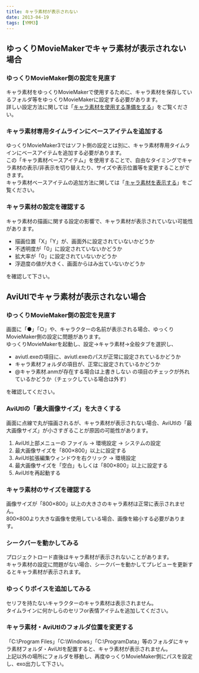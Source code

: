 ```yaml
---
title: キャラ素材が表示されない
date: 2013-04-19
tags: [YMM3]
---
```

## ゆっくりMovieMakerでキャラ素材が表示されない場合
### ゆっくりMovieMaker側の設定を見直す
キャラ素材をゆっくりMovieMakerで使用するために、キャラ素材を保存しているフォルダ等をゆっくりMovieMakerに設定する必要があります。  
詳しい設定方法に関しては「[キャラ素材を使用する準備をする](../../tutorial/charasozai/index.md)」をご覧ください。

### キャラ素材専用タイムラインにベースアイテムを追加する
ゆっくりMovieMaker3ではソフト側の設定とは別に、キャラ素材専用タイムラインにベースアイテムを追加する必要があります。  
この「キャラ素材ベースアイテム」を使用することで、自由なタイミングでキャラ素材の表示/非表示を切り替えたり、サイズや表示位置等を変更することができます。  
キャラ素材ベースアイテムの追加方法に関しては「[キャラ素材を表示する](../../tutorial/editing/h201341985852761.md)」をご覧ください。

### キャラ素材の設定を確認する
キャラ素材の描画に関する設定の影響で、キャラ素材が表示されていない可能性があります。

- 描画位置「X」「Y」が、画面外に設定されていないかどうか
- 不透明度が「0」に設定されていないかどうか
- 拡大率が「0」に設定されていないかどうか
- 浮遊度の値が大きく、画面からはみ出ていないかどうか

を確認して下さい。


 
## AviUtlでキャラ素材が表示されない場合
### ゆっくりMovieMaker側の設定を見直す
画面に「●」「○」や、キャラクターの名前が表示される場合、ゆっくりMovieMaker側の設定に問題があります。  
ゆっくりMovieMakerを起動し、設定→キャラ素材→全般タブを選択し、

- aviutl.exeの項目に、aviutl.exeのパスが正常に設定されているかどうか  
- キャラ素材フォルダの項目が、正常に設定されているかどうか  
- @キャラ素材.anmが存在する場合は上書きしない の項目のチェックが外れているかどうか（チェックしている場合は外す）  

を確認してください。

### AviUtlの「最大画像サイズ」を大きくする
画面に点線で丸が描画されるが、キャラ素材が表示されない場合、AviUtlの「最大画像サイズ」が小さすぎることが原因の可能性があります。

1. AviUtl上部メニューの ファイル → 環境設定 → システムの設定
1. 最大画像サイズを「800×800」以上に設定する
1. AviUtl拡張編集ウィンドウを右クリック → 環境設定
1. 最大画像サイズを「空白」もしくは「800×800」以上に設定する
1. AviUtlを再起動する

### キャラ素材のサイズを確認する
画像サイズが「800×800」以上の大きさのキャラ素材は正常に表示されません。  
800×800より大きな画像を使用している場合、画像を縮小する必要があります。

### シークバーを動かしてみる
プロジェクトロード直後はキャラ素材が表示されないことがあります。  
キャラ素材の設定に問題がない場合、シークバーを動かしてプレビューを更新するとキャラ素材が表示されます。

### ゆっくりボイスを追加してみる
セリフを持たないキャラクターのキャラ素材は表示されません。  
タイムラインに何かしらのセリフor表情アイテムを追加してください。

### キャラ素材・AviUtlのフォルダ位置を変更する
「C:\Program Files」「C:\Windows」「C:\ProgramData」等のフォルダにキャラ素材フォルダ・AviUtlを配置すると、キャラ素材が表示されません。  
上記以外の場所にフォルダを移動し、再度ゆっくりMovieMaker側にパスを設定し、exo出力して下さい。